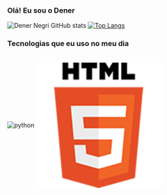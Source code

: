 ### Olá! Eu sou o Dener

![Dener Negri GitHub stats](https://github-readme-stats.vercel.app/api?username=DenerMilGrau&show_icons=true&theme=tokyonight)
[![Top Langs](https://github-readme-stats.vercel.app/api/top-langs/?username=DenerMilGrau&langs_count=8)](https://github.com/anuraghazra/github-readme-stats)

### Tecnologias que eu uso no meu dia

<div style="display: inline_block"></br>

<img align="center" alt="python"  src="https://img.shields.io/badge/Python-3776AB?style=for-the-badge&logo=python&logoColor=white">
<img align="center" alt="python" height="15%" src="https://raw.githubusercontent.com/github/explore/80688e429a7d4ef2fca1e82350fe8e3517d3494d/topics/html/html.png">
</div>
